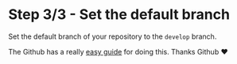 # Step 3/3 - Set the default branch

Set the default branch of your repository to the `develop` branch.

The Github has a really [easy guide](https://docs.github.com/pt/repositories/configuring-branches-and-merges-in-your-repository/managing-branches-in-your-repository/changing-the-default-branch) for doing this. Thanks Github ❤️ 
